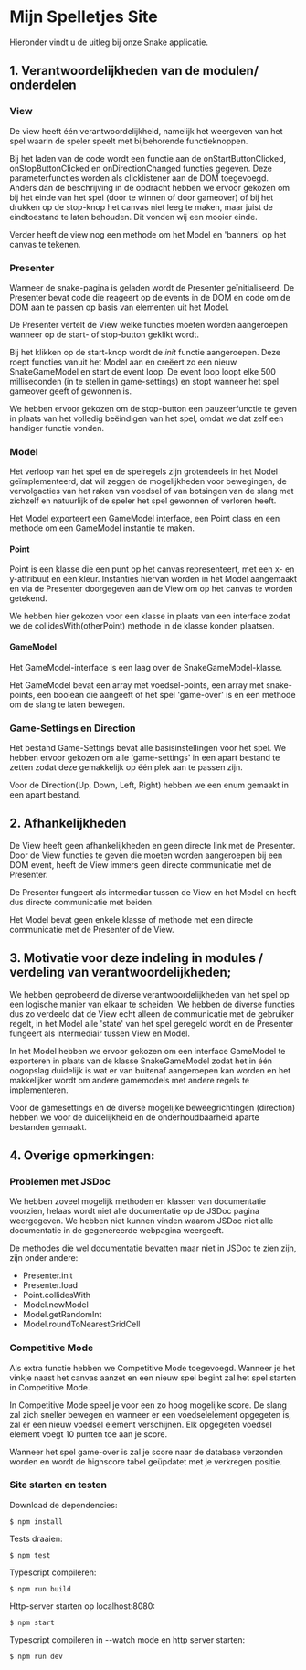 # Mijn Spelletjes Site

Hieronder vindt u de uitleg bij onze Snake applicatie.


## 1. Verantwoordelijkheden van de modulen/ onderdelen

### View

De view heeft één verantwoordelijkheid, namelijk het weergeven van het spel waarin de speler speelt met bijbehorende functieknoppen.

Bij het laden van de code wordt een functie aan de onStartButtonClicked,
onStopButtonClicked en onDirectionChanged functies gegeven. Deze parameterfuncties worden als clicklistener aan de DOM toegevoegd.
Anders dan de beschrijving in de opdracht hebben we ervoor gekozen om bij het einde van het spel (door te winnen of door gameover) of bij het drukken op de stop-knop het canvas niet leeg te maken, maar juist de eindtoestand te laten behouden. Dit vonden wij een mooier einde.

Verder heeft de view nog een methode om het Model en 'banners' op het canvas te tekenen.


### Presenter

Wanneer de snake-pagina is geladen wordt de Presenter geïnitialiseerd. De Presenter bevat code die reageert op de events in de DOM en code om de DOM aan te passen op basis van elementen uit het Model.

De Presenter vertelt de View welke functies moeten worden aangeroepen wanneer op de start- of stop-button geklikt wordt.

Bij het klikken op de start-knop wordt de <i>init</i> functie aangeroepen. Deze roept functies vanuit het Model aan en creëert zo een nieuw SnakeGameModel en start de event loop.
De event loop loopt elke 500 milliseconden (in te stellen in game-settings) en stopt wanneer het spel gameover geeft of gewonnen is.

We hebben ervoor gekozen om de stop-button een pauzeerfunctie te geven in plaats van het volledig beëindigen van het spel, omdat we dat zelf een handiger functie vonden.


### Model

Het verloop van het spel en de spelregels zijn grotendeels in het Model geïmplementeerd, dat wil zeggen de mogelijkheden voor bewegingen, de vervolgacties van het raken van voedsel of van botsingen van de slang met zichzelf en natuurlijk of de speler het spel gewonnen of verloren heeft.

Het Model exporteert een GameModel interface, een Point class en een methode om een GameModel instantie te maken.


#### Point

Point is een klasse die een punt op het canvas representeert, met een x- en y-attribuut en een kleur. Instanties hiervan worden in het Model aangemaakt en via de Presenter doorgegeven aan de View om op het canvas te worden getekend.

We hebben hier gekozen voor een klasse in plaats van een interface zodat we de collidesWith(otherPoint) methode in de klasse konden plaatsen.

#### GameModel

Het GameModel-interface is een laag over de SnakeGameModel-klasse.

Het GameModel bevat een array met voedsel-points, een array met snake-points, een boolean die aangeeft of het spel 'game-over' is en een methode om de slang te laten bewegen.


### Game-Settings en Direction

Het bestand Game-Settings bevat alle basisinstellingen voor het spel. We hebben ervoor gekozen om alle 'game-settings' in een apart bestand te zetten zodat deze gemakkelijk op één plek aan te passen zijn.

Voor de Direction(Up, Down, Left, Right) hebben we een enum gemaakt in een apart bestand.

## 2. Afhankelijkheden

De View heeft geen afhankelijkheden en geen directe link met de Presenter. Door de View functies te geven die moeten worden aangeroepen bij een DOM event, heeft de View immers geen directe communicatie met de Presenter.

De Presenter fungeert als intermediar tussen de View en het Model en heeft dus directe communicatie met beiden.

Het Model bevat geen enkele klasse of methode met een directe communicatie met de Presenter of de View.


## 3. Motivatie voor deze indeling in modules / verdeling van verantwoordelijkheden;

We hebben geprobeerd de diverse verantwoordelijkheden van het spel op een logische manier van elkaar te scheiden. We hebben de diverse functies dus zo verdeeld dat de View echt alleen de communicatie met de gebruiker regelt, in het Model alle 'state' van het spel geregeld wordt en de Presenter fungeert als intermediair tussen View en Model.

In het Model hebben we ervoor gekozen om een interface GameModel te exporteren in plaats van de klasse SnakeGameModel zodat het in één oogopslag duidelijk is wat er van buitenaf aangeroepen kan worden en het makkelijker wordt om andere gamemodels met andere regels te implementeren.

Voor de gamesettings en de diverse mogelijke beweegrichtingen (direction) hebben we voor de duidelijkheid en de onderhoudbaarheid aparte bestanden gemaakt.  

## 4. Overige opmerkingen:

### Problemen met JSDoc
We hebben zoveel mogelijk methoden en klassen van documentatie voorzien, helaas wordt niet alle documentatie op de JSDoc pagina weergegeven.
We hebben niet kunnen vinden waarom JSDoc niet alle documentatie in de gegenereerde webpagina weergeeft.

De methodes die wel documentatie bevatten maar niet in JSDoc te zien zijn, zijn onder andere:
- Presenter.init
- Presenter.load
- Point.collidesWith
- Model.newModel
- Model.getRandomInt
- Model.roundToNearestGridCell

### Competitive Mode

Als extra functie hebben we Competitive Mode toegevoegd. Wanneer je het vinkje naast het canvas aanzet en een nieuw spel begint zal het spel starten in Competitive Mode.

In Competitive Mode speel je voor een zo hoog mogelijke score. De slang zal zich sneller bewegen en wanneer er een voedselelement opgegeten is, zal er een nieuw voedsel element verschijnen. Elk opgegeten voedsel element voegt 10 punten toe aan je score.

Wanneer het spel game-over is zal je score naar de database verzonden worden en wordt de highscore tabel geüpdatet met je verkregen positie.

### Site starten en testen

Download de dependencies:
```
$ npm install
```

Tests draaien:

```
$ npm test
```

Typescript compileren:

```
$ npm run build
```

Http-server starten op localhost:8080:

```
$ npm start
```

Typescript compileren in --watch mode en http server starten:

```
$ npm run dev
```
